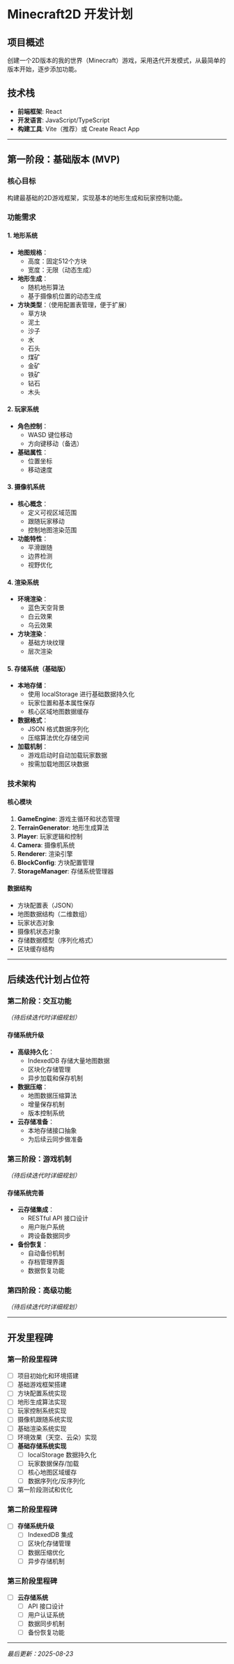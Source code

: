 # Minecraft2D 开发计划

## 项目概述
创建一个2D版本的我的世界（Minecraft）游戏，采用迭代开发模式，从最简单的版本开始，逐步添加功能。

## 技术栈
- **前端框架**: React
- **开发语言**: JavaScript/TypeScript
- **构建工具**: Vite（推荐）或 Create React App

---

## 第一阶段：基础版本 (MVP)

### 核心目标
构建最基础的2D游戏框架，实现基本的地形生成和玩家控制功能。

### 功能需求

#### 1. 地形系统
- **地图规格**：
  - 高度：固定512个方块
  - 宽度：无限（动态生成）
- **地形生成**：
  - 随机地形算法
  - 基于摄像机位置的动态生成
- **方块类型**：（使用配置表管理，便于扩展）
  - 草方块
  - 泥土
  - 沙子
  - 水
  - 石头
  - 煤矿
  - 金矿
  - 铁矿
  - 钻石
  - 木头

#### 2. 玩家系统
- **角色控制**：
  - WASD 键位移动
  - 方向键移动（备选）
- **基础属性**：
  - 位置坐标
  - 移动速度

#### 3. 摄像机系统
- **核心概念**：
  - 定义可视区域范围
  - 跟随玩家移动
  - 控制地图渲染范围
- **功能特性**：
  - 平滑跟随
  - 边界检测
  - 视野优化

#### 4. 渲染系统
- **环境渲染**：
  - 蓝色天空背景
  - 白云效果
  - 乌云效果
- **方块渲染**：
  - 基础方块纹理
  - 层次渲染

#### 5. 存储系统（基础版）
- **本地存储**：
  - 使用 localStorage 进行基础数据持久化
  - 玩家位置和基本属性保存
  - 核心区域地图数据缓存
- **数据格式**：
  - JSON 格式数据序列化
  - 压缩算法优化存储空间
- **加载机制**：
  - 游戏启动时自动加载玩家数据
  - 按需加载地图区块数据

### 技术架构

#### 核心模块
1. **GameEngine**: 游戏主循环和状态管理
2. **TerrainGenerator**: 地形生成算法
3. **Player**: 玩家逻辑和控制
4. **Camera**: 摄像机系统
5. **Renderer**: 渲染引擎
6. **BlockConfig**: 方块配置管理
7. **StorageManager**: 存储系统管理器

#### 数据结构
- 方块配置表（JSON）
- 地图数据结构（二维数组）
- 玩家状态对象
- 摄像机状态对象
- 存储数据模型（序列化格式）
- 区块缓存结构

---

## 后续迭代计划占位符

### 第二阶段：交互功能
*（待后续迭代时详细规划）*

#### 存储系统升级
- **高级持久化**：
  - IndexedDB 存储大量地图数据
  - 区块化存储管理
  - 异步加载和保存机制
- **数据压缩**：
  - 地图数据压缩算法
  - 增量保存机制
  - 版本控制系统
- **云存储准备**：
  - 本地存储接口抽象
  - 为后续云同步做准备

### 第三阶段：游戏机制
*（待后续迭代时详细规划）*

#### 存储系统完善
- **云存储集成**：
  - RESTful API 接口设计
  - 用户账户系统
  - 跨设备数据同步
- **备份恢复**：
  - 自动备份机制
  - 存档管理界面
  - 数据恢复功能

### 第四阶段：高级功能
*（待后续迭代时详细规划）*

---

## 开发里程碑

### 第一阶段里程碑
- [ ] 项目初始化和环境搭建
- [ ] 基础游戏框架搭建
- [ ] 方块配置系统实现
- [ ] 地形生成算法实现
- [ ] 玩家控制系统实现
- [ ] 摄像机跟随系统实现
- [ ] 基础渲染系统实现
- [ ] 环境效果（天空、云朵）实现
- [ ] **基础存储系统实现**
  - [ ] localStorage 数据持久化
  - [ ] 玩家数据保存/加载
  - [ ] 核心地图区域缓存
  - [ ] 数据序列化/反序列化
- [ ] 第一阶段测试和优化

### 第二阶段里程碑
- [ ] **存储系统升级**
  - [ ] IndexedDB 集成
  - [ ] 区块化存储管理
  - [ ] 数据压缩优化
  - [ ] 异步存储机制

### 第三阶段里程碑
- [ ] **云存储系统**
  - [ ] API 接口设计
  - [ ] 用户认证系统
  - [ ] 数据同步机制
  - [ ] 备份恢复功能

---

*最后更新：2025-08-23*